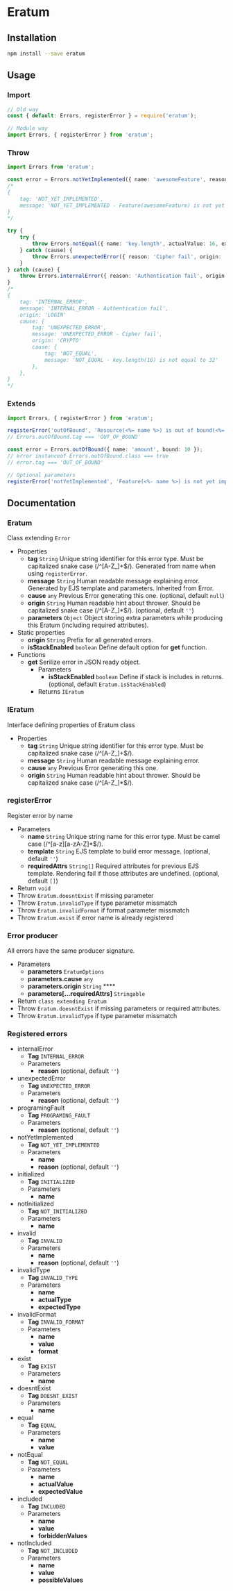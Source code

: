 # Eratum

## Installation
```bash
npm install --save eratum
```

## Usage

### Import
```javascript
// Old way
const { default: Errors, registerError } = require('eratum');
```

```typescript
// Module way
import Errors, { registerError } from 'eratum';
```

### Throw
```typescript
import Errors from 'eratum';

const error = Errors.notYetImplemented({ name: 'awesomeFeature', reason: 'Planned in v2.3' });
/*
{
	tag: 'NOT_YET_IMPLEMENTED',
	message: 'NOT_YET_IMPLEMENTED - Feature(awesomeFeature) is not yet implemented.Planned in v2.3'
}
*/

try {
	try {
		throw Errors.notEqual({ name: 'key.length', actualValue: 16, expectedValue: 32 });
	} catch (cause) {
		throw Errors.unexpectedError({ reason: 'Cipher fail', origin: 'CRYPTO', cause })
	}
} catch (cause) {
	throw Errors.internalError({ reason: 'Authentication fail', origin: 'LOGIN', cause })
}
/*
{
	tag: 'INTERNAL_ERROR',
	message: 'INTERNAL_ERROR - Authentication fail',
	origin: 'LOGIN'
	cause: {
		tag: 'UNEXPECTED_ERROR',
		message: 'UNEXPECTED_ERROR - Cipher fail',
		origin: 'CRYPTO'
		cause: {
			tag: 'NOT_EQUAL',
			message: 'NOT_EQUAL - key.length(16) is not equal to 32'
		},
	},
}
*/
```

### Extends
```typescript
import Errors, { registerError } from 'eratum';

registerError('outOfBound', 'Resource(<%= name %>) is out of bound(<%= bound %>)', [ 'name', 'bound' ] );
// Errors.outOfBound.tag === 'OUT_OF_BOUND'

const error = Errors.outOfBound({ name: 'amount', bound: 10 });
// error instanceof Errors.outOfBound.class === true
// error.tag === 'OUT_OF_BOUND'

// Optional parameters
registerError('notYetImplemented', 'Feature(<%- name %>) is not yet implemented.<% if (locals.reason) { %><%- reason %><% } %>', ['name']);
```

## Documentation

### Eratum
Class extending `Error`
- Properties
	- **tag** `String` Unique string identifier for this error type. Must be capitalized snake case (/^[A-Z_]+$/). Generated from name when using `registerError`.
	- **message** `String` Human readable message explaining error. Generated by EJS template and parameters. Inherited from Error.
	- **cause** `any` Previous Error generating this one. (optional, default `null`)
	- **origin** `String` Human readable hint about thrower. Should be capitalized snake case (/^[A-Z_]*$/). (optional, default `''`)
	- **parameters** `Object` Object storing extra parameters while producing this Eratum (including required attributes).
- Static properties
	- **origin** `String` Prefix for all generated errors.
	- **isStackEnabled** `boolean` Define default option for **get** function.
- Functions
	- **get** Serilize error in JSON ready object.
		- Parameters
			- **isStackEnabled** `boolean` Define if stack is includes in returns. (optional, default `Eratum.isStackEnabled`)
		- Returns `IEratum`

### IEratum
Interface defining properties of Eratum class
- Properties
	- **tag** `String` Unique string identifier for this error type. Must be capitalized snake case (/^[A-Z_]+$/).
	- **message** `String` Human readable message explaining error.
	- **cause** `any` Previous Error generating this one.
	- **origin** `String` Human readable hint about thrower. Should be capitalized snake case (/^[A-Z_]*$/).

### registerError
Register error by name
- Parameters
	- **name** `String` Unique string name for this error type. Must be camel case (/^[a-z][a-zA-Z]*$/).
	- **template** `String` EJS template to build error message. (optional, default `''`)
	- **requiredAttrs** `String[]` Required attributes for previous EJS template. Rendering fail if those attributes are undefined. (optional, default `[]`)
- Return `void`
- Throw `Eratum.doesntExist` if missing parameter
- Throw `Eratum.invalidType` if type parameter missmatch
- Throw `Eratum.invalidFormat` if format parameter missmatch
- Throw `Eratum.exist` if error name is already registered

### Error producer
All errors have the same producer signature. 
- Parameters
	- **parameters** `EratumOptions` 
	- **parameters.cause** `any` 
	- **parameters.origin** `String` **** 
	- **parameters[...requiredAttrs]** `Stringable` 
- Return `class extending Eratum`
- Throw `Eratum.doesntExist` if missing parameters or required attributes.
- Throw `Eratum.invalidType` if type parameter missmatch

### Registered errors
- internalError
	- **Tag** `INTERNAL_ERROR`
	- Parameters
		- **reason** (optional, default `''`)
- unexpectedError
	- **Tag** `UNEXPECTED_ERROR`
	- Parameters
		- **reason** (optional, default `''`)
- programingFault
	- **Tag** `PROGRAMING_FAULT`
	- Parameters
		- **reason** (optional, default `''`)
- notYetImplemented
	- **Tag** `NOT_YET_IMPLEMENTED`
	- Parameters
		- **name**
		- **reason** (optional, default `''`)
- initialized
	- **Tag** `INITIALIZED`
	- Parameters
		- **name**
- notInitialized
	- **Tag** `NOT_INITIALIZED`
	- Parameters
		- **name**
- invalid
	- **Tag** `INVALID`
	- Parameters
		- **name**
		- **reason** (optional, default `''`)
- invalidType
	- **Tag** `INVALID_TYPE`
	- Parameters
		- **name**
		- **actualType**
		- **expectedType**
- invalidFormat
	- **Tag** `INVALID_FORMAT`
	- Parameters
		- **name**
		- **value**
		- **format**
- exist
	- **Tag** `EXIST`
	- Parameters
		- **name**
- doesntExist
	- **Tag** `DOESNT_EXIST`
	- Parameters
		- **name**
- equal
	- **Tag** `EQUAL`
	- Parameters
		- **name**
		- **value**
- notEqual
	- **Tag** `NOT_EQUAL`
	- Parameters
		- **name**
		- **actualValue**
		- **expectedValue**
- included
	- **Tag** `INCLUDED`
	- Parameters
		- **name**
		- **value**
		- **forbiddenValues**
- notIncluded
	- **Tag** `NOT_INCLUDED`
	- Parameters
		- **name**
		- **value**
		- **possibleValues**
